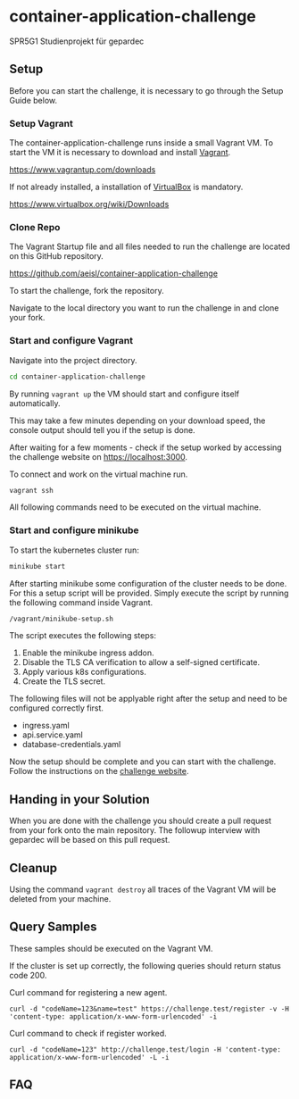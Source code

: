 # container-application-challenge
SPR5G1 Studienprojekt für gepardec

<!-- Introduction / Begrüßung -->

## Setup

Before you can start the challenge, it is necessary to go through the Setup Guide below.

### Setup Vagrant

The container-application-challenge runs inside a small Vagrant VM. To start the VM it is necessary to download and install [Vagrant](https://www.vagrantup.com/downloads).

<https://www.vagrantup.com/downloads>

If not already installed, a installation of [VirtualBox](https://www.virtualbox.org/wiki/Downloads) is mandatory.

<https://www.virtualbox.org/wiki/Downloads>

### Clone Repo

The Vagrant Startup file and all files needed to run the challenge are located on this GitHub repository.

https://github.com/aeisl/container-application-challenge

To start the challenge, fork the repository.

Navigate to the local directory you want to run the challenge in and clone your fork.

### Start and configure Vagrant

Navigate into the project directory.

```bash
cd container-application-challenge
```

By running `vagrant up` the VM should start and configure itself automatically.

This may take a few minutes depending on your download speed, the console output should tell you if the setup is done.

After waiting for a few moments - check if the setup worked by accessing the challenge website on [https://localhost:3000](https://localhost:3000).

To connect and work on the virtual machine run.

```bash
vagrant ssh
```

All following commands need to be executed on the virtual machine.

### Start and configure minikube

To start the kubernetes cluster run:

```bash
minikube start
```

After starting minikube some configuration of the cluster needs to be done. For this a setup script will be provided.
Simply execute the script by running the following command inside Vagrant.

```bash
/vagrant/minikube-setup.sh
```

The script executes the following steps:

1. Enable the minikube ingress addon.
2. Disable the TLS CA verification to allow a self-signed certificate.
3. Apply various k8s configurations.
4. Create the TLS secret.

<!-- 
We want an Ingress Control Pod to be available, so the ingress addon for minikube needs to be enabled.

```bash
minikube addons enable ingress

# Verify that the nginx-controller pod is available
kubectl get pods --namespace ingress-nginx
# or if you don't have namespaces, check for a pod called 'ingress-controller'
kubectl get pods -A
```

Disable verification of TLS CA to allow a self-signed certificate (See [Issue #5401](https://github.com/kubernetes/ingress-nginx/issues/5401#issuecomment-662424306))

This command needs to be executed after every restart of the minikube cluster.

```bash
kubectl delete -A ValidatingWebhookConfiguration ingress-nginx-admission
```

### Applying the configuration of the base cluster pods

```bash
kubectl apply -f github-registry-secret.yaml # Allows for pulling private Docker images
kubectl apply -f api.configmap.yaml # Applies config map for api 
kubectl apply -f database.service.yaml -f database.deployment.yaml
kubectl apply -f api.deployment.yaml
kubectl apply -f database.volume.yaml -f database.claim.yaml
```

Add the SSL certificate as kubernetes secret type _tls_
```bash
kubectl create secret tls challenge-test-tls --key ha-proxy/server.key --cert ha-proxy/server.crt
``` 
-->

The following files will not be applyable right after the setup and need to be configured correctly first.

- ingress.yaml
- api.service.yaml
- database-credentials.yaml

Now the setup should be complete and you can start with the challenge.
Follow the instructions on the [challenge website](http://localhost:3000/).

## Handing in your Solution

When you are done with the challenge you should create a pull request from your fork onto the main repository.
The followup interview with gepardec will be based on this pull request.

## Cleanup

Using the command `vagrant destroy` all traces of the Vagrant VM will be deleted from your machine.

## Query Samples

These samples should be executed on the Vagrant VM.

If the cluster is set up correctly, the following queries should return status code 200.

Curl command for registering a new agent.

    curl -d "codeName=123&name=test" https://challenge.test/register -v -H 'content-type: application/x-www-form-urlencoded' -i

Curl command to check if register worked.

    curl -d "codeName=123" http://challenge.test/login -H 'content-type: application/x-www-form-urlencoded' -L -i  

## FAQ

<!-- 
My ingress, api and database are correct according to the challenge-website validations but the ingress can not be applied.

Answer:

```bash
kubectl delete -A ValidatingWebhookConfiguration ingress-nginx-admission
``` 
-->